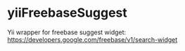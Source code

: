 yiiFreebaseSuggest
==================

Yii wrapper for freebase suggest widget: https://developers.google.com/freebase/v1/search-widget
